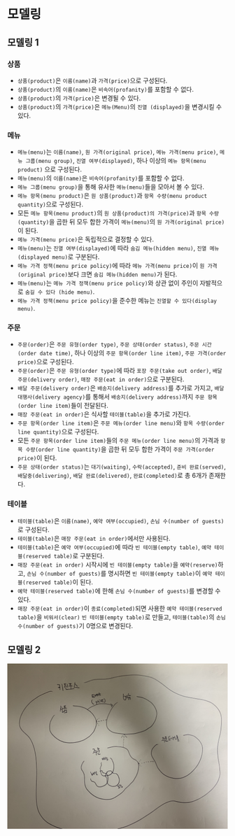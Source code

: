 # 모델링
## 모델링 1
### 상품
* `상품(product)`은 `이름(name)`과 `가격(price)`으로 구성된다.
* `상품(product)`의 `이름(name)`은 `비속어(profanity)`를 포함할 수 없다.
* `상품(product)`의 `가격(price)`은 변경될 수 있다.
* `상품(product)`의 `가격(price)`은 `메뉴(Menu)`의 `진열 (displayed)`을 변경시킬 수 있다.

### 메뉴
* `메뉴(menu)`는 `이름(name)`, `원 가격(original price)`, `메뉴 가격(menu price)`, `메뉴 그룹(menu group)`, `진열 여부(displayed)`, 하나 이상의 `메뉴 항목(menu product)` 으로 구성된다.
* `메뉴(menu)`의 `이름(name)`은 `비속어(profanity)`를 포함할 수 없다.
* `메뉴 그룹(menu group)`을 통해 유사한 `메뉴(menu)`들을 모아서 볼 수 있다.
* `메뉴 항목(menu product)`은 `원 상품(product)`과 `항목 수량(menu product quantity)`으로 구성된다.
* 모든 `메뉴 항목(menu product)`의 `원 상품(product)의 가격(price)`과 `항목 수량(quantity)`을 곱한 뒤 모두 합한 가격이 `메뉴(menu)`의 `원 가격(original price)`이 된다.
* `메뉴 가격(menu price)`은 독립적으로 결정할 수 있다.
* `메뉴(menu)`는 `진열 여부(displayed)`에 따라 `숨김 메뉴(hidden menu)`, `진열 메뉴(displayed menu)`로 구분된다.
* `메뉴 가격 정책(menu price policy)`에 따라 `메뉴 가격(menu price)`이 `원 가격(original price)`보다 크면 `숨김 메뉴(hidden menu)`가 된다.
* `메뉴(menu)`는 `메뉴 가격 정책(menu price policy)`와 상관 없이 주인이 자발적으로 `숨길 수 있다 (hide menu)`.
* `메뉴 가격 정책(menu price policy)`을 준수한 메뉴는 `진열할 수 있다(display menu)`.

### 주문
* `주문(order)`은 `주문 유형(order type)`, `주문 상태(order status)`, `주문 시간(order date time)`, 하나 이상의 `주문 항목(order line item)`, `주문 가격(order price)`으로 구성된다.
* `주문(order)`은 `주문 유형(order type)`에 따라 `포장 주문(take out order)`, `배달 주문(delivery order)`, `매장 주문(eat in order)`으로 구분된다.
* `배달 주문(delivery order)`은 `배송지(delivery address)`를 추가로 가지고, `배달 대행사(delivery agency)`를 통해서 `배송지(delivery address)`까지 `주문 항목(order line item)`들이 전달된다.
* `매장 주문(eat in order)`은 식사할 `테이블(table)`을 추가로 가진다.
* `주문 항목(order line item)`은 `주문 메뉴(order line menu)`와 `항목 수량(order line quantity)`으로 구성된다.
* 모든 `주문 항목(order line item)`들의 `주문 메뉴(order line menu)`의 가격과 `항목 수량(order line quantity)`을 곱한 뒤 모두 합한 가격이 `주문 가격(order price)`이 된다.
* `주문 상태(order status)`는 `대기(waiting)`, `수락(accepted)`, `준비 완료(served)`, `배달중(delivering)`, `배달 완료(delivered)`, `완료(completed)`로 총 6개가 존재한다.

### 테이블
* `테이블(table)`은 `이름(name)`, `예약 여부(occupied)`, `손님 수(number of guests)`로 구성된다.
* `테이블(table)`은 `매장 주문(eat in order)`에서만 사용된다.
* `테이블(table)`은 `예약 여부(occupied)`에 따라 `빈 테이블(empty table)`, `예약 테이블(reserved table)`로 구분된다.
* `매장 주문(eat in order)` 시작시에 `빈 테이블(empty table)`을 `예약(reserve)`하고, `손님 수(number of guests)`를 명시하면 `빈 테이블(empty table)`이 `예약 테이블(reserved table)`이 된다.
* `예약 테이블(reserved table)`에 한해 `손님 수(number of guests)`를 변경할 수 있다.
* `매장 주문(eat in order)`이 `종료(completed)`되면 사용한 `예약 테이블(reserved table)`을 `비워서(clear)` `빈 테이블(empty table)`로 만들고, `테이블(table)`의 `손님 수(number of guests)`기 0명으로 변경된다.

## 모델링 2
![모델링](./img/modelling.jpeg)
